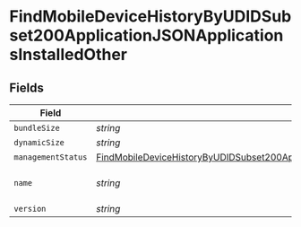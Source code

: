 # FindMobileDeviceHistoryByUDIDSubset200ApplicationJSONApplicationsInstalledOther


## Fields

| Field                                                                                                                                                                                                                         | Type                                                                                                                                                                                                                          | Required                                                                                                                                                                                                                      | Description                                                                                                                                                                                                                   | Example                                                                                                                                                                                                                       |
| ----------------------------------------------------------------------------------------------------------------------------------------------------------------------------------------------------------------------------- | ----------------------------------------------------------------------------------------------------------------------------------------------------------------------------------------------------------------------------- | ----------------------------------------------------------------------------------------------------------------------------------------------------------------------------------------------------------------------------- | ----------------------------------------------------------------------------------------------------------------------------------------------------------------------------------------------------------------------------- | ----------------------------------------------------------------------------------------------------------------------------------------------------------------------------------------------------------------------------- |
| `bundleSize`                                                                                                                                                                                                                  | *string*                                                                                                                                                                                                                      | :heavy_minus_sign:                                                                                                                                                                                                            | N/A                                                                                                                                                                                                                           | 3 MB                                                                                                                                                                                                                          |
| `dynamicSize`                                                                                                                                                                                                                 | *string*                                                                                                                                                                                                                      | :heavy_minus_sign:                                                                                                                                                                                                            | N/A                                                                                                                                                                                                                           | 12 KB                                                                                                                                                                                                                         |
| `managementStatus`                                                                                                                                                                                                            | [FindMobileDeviceHistoryByUDIDSubset200ApplicationJSONApplicationsInstalledOtherManagementStatus](../../models/operations/findmobiledevicehistorybyudidsubset200applicationjsonapplicationsinstalledothermanagementstatus.md) | :heavy_minus_sign:                                                                                                                                                                                                            | N/A                                                                                                                                                                                                                           |                                                                                                                                                                                                                               |
| `name`                                                                                                                                                                                                                        | *string*                                                                                                                                                                                                                      | :heavy_minus_sign:                                                                                                                                                                                                            | N/A                                                                                                                                                                                                                           | Self Service Mobile                                                                                                                                                                                                           |
| `version`                                                                                                                                                                                                                     | *string*                                                                                                                                                                                                                      | :heavy_minus_sign:                                                                                                                                                                                                            | N/A                                                                                                                                                                                                                           | 10.1.1                                                                                                                                                                                                                        |